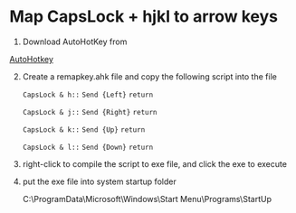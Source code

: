 # Map CapsLock + hjkl to arrow keys

1. Download AutoHotKey from 

[AutoHotkey](https://www.autohotkey.com/)

2. Create a remapkey.ahk file and copy the following script into the file

   `CapsLock & h::`
   `Send {Left}`
   `return`

   `CapsLock & j::`
   `Send {Right}`
   `return`

   `CapsLock & k::`
   `Send {Up}` 
   `return`

   `CapsLock & l::`
   `Send {Down}` 
   `return`

3. right-click to compile the script to exe file, and click the exe to execute

4. put the exe file into system startup folder

   C:\ProgramData\Microsoft\Windows\Start Menu\Programs\StartUp